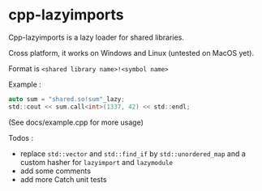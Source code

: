 # cpp-lazyimports

Cpp-lazyimports is a lazy loader for shared libraries.

Cross platform, it works on Windows and Linux (untested on MacOS yet).

Format is `<shared library name>!<symbol name>`

Example :

```C
auto sum = "shared.so!sum"_lazy;
std::cout << sum.call<int>(1337, 42) << std::endl;
```

(See docs/example.cpp for more usage)

Todos :
* replace `std::vector` and `std::find_if` by `std::unordered_map` and a custom hasher for `lazyimport` and `lazymodule`
* add some comments
* add more Catch unit tests